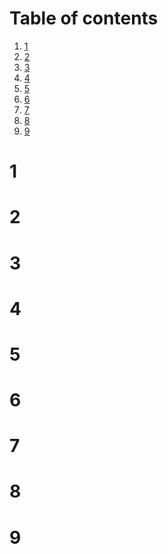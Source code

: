 # Table of contents

<ol>
  <li><a href="#">1</a></li>
  <li><a href="#">2</a></li>
  <li><a href="#">3</a></li>
  <li><a href="#">4</a></li>
  <li><a href="#">5</a></li>
  <li><a href="#">6</a></li>
  <li><a href="#">7</a></li>
  <li><a href="#">8</a></li>
  <li><a href="#">9</a></li>
</ol>

# 1
# 2
# 3
# 4
# 5
# 6
# 7
# 8
# 9
